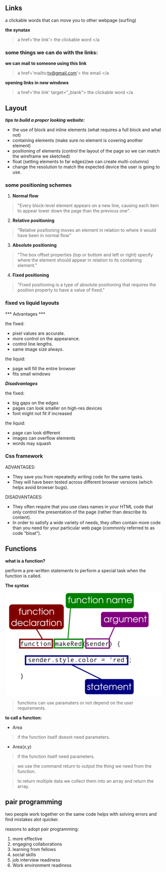 ## Links
a clickable words that can move you to other webpage (surfing)

**the synatax**

> a href='the link'> the clickable word </a

### some things we can do with the links:

**we can mail to someone using this link**

> a href='mailto:ty@gmail.com'> the email </a

**opening links in new windows**

> a href='the link' target="_blank"> the clickable word </a

## Layout
***tips to build a proper looking website:***
- the use of block and inline elements (what requires a full block and what not)
- containing elements (make sure no element is covering another element)
- positioning of elements (control the layout of the page so we can match the wireframe we sketched)
- float (setting elements to far edges)(we can create multi-columns)
- change the resolution to match the expected device the user is going to use.


### some positioning schemes
1. **Normal flow** 
> "Every block-level element
appears on a new line, causing
each item to appear lower down
the page than the previous one".

2. **Relative positioning**
> "Relative positioning moves an
element in relation to where it
would have been in normal flow"

3. **Absolute positioning**
> "The box offset properties (top
or bottom and left or right)
specify where the element
should appear in relation to its
containing element."

4. **Fixed positioning**
> "Fixed positioning is a type
of absolute positioning that
requires the position property
to have a value of fixed."


### fixed vs liquid layouts
*** Advantages ***

the fixed: 
- pixel values are accurate.
- more control on the appearance.
- control line lengths.
- same image size always.

the liquid:
- page will fill the entire browser
- fits small windows


***Disadvantages***

the fixed: 
- big gaps on the edges
- pages can look smaller on high-res devices
- font might not fit if increased

the liquid:
- page can look different
- images can overflow elements
- words may squash

### Css framework

ADVANTAGES:
- They save you from repeatedly writing code for the same tasks.
- They will have been tested across different browser versions (which helps avoid browser bugs).

DISADVANTAGES:
- They often require that you
use class names in your
HTML code that only control
the presentation of the page
(rather than describe its
content).
- In order to satisfy a wide
variety of needs, they often
contain more code than you
need for your particular web
page (commonly referred to
as code “bloat”).



## Functions
**what is a function?**

perform a pre-written statements to perform a special task when the function is called.

**The syntax**

![fun.](https://raw.githubusercontent.com/learn-co-curriculum/cssi-2.3-functions/master/images/functions.png)

>functions can use paramaters or not depend on the user requirements.

**to call a function:**
- Area
> if the function itself doesnt need parameters.
- Area(x,y)
> if the function itself need parameters.

> we use the command return to output the thing we need from the function.

> to return multiple data we collect them into an array and return the array.




## pair programming
two people work together on the same code helps with solving errors and find mistakes alot quicker.

reasons to adopt pair programming:
1. more effective
2. engaging collaborations
3. learning from fellows
4. social skills
5. job interview readiness
6. Work environment readiness
